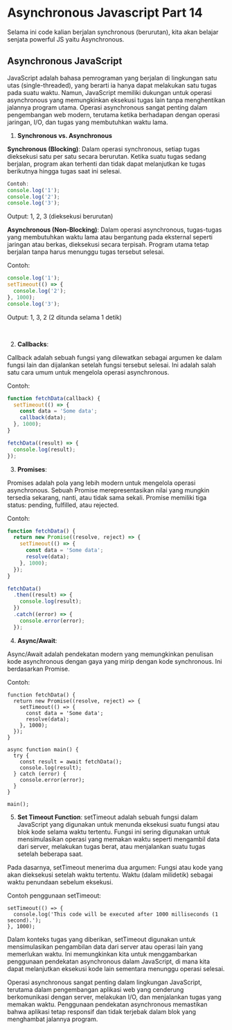 # Asynchronous Javascript Part 14
Selama ini code kalian berjalan synchronous (berurutan), kita akan belajar senjata powerful JS yaitu Asynchronous.

## Asynchronous JavaScript

JavaScript adalah bahasa pemrograman yang berjalan di lingkungan satu utas (single-threaded), yang berarti ia hanya dapat melakukan satu tugas pada suatu waktu. Namun, JavaScript memiliki dukungan untuk operasi asynchronous yang memungkinkan eksekusi tugas lain tanpa menghentikan jalannya program utama. Operasi asynchronous sangat penting dalam pengembangan web modern, terutama ketika berhadapan dengan operasi jaringan, I/O, dan tugas yang membutuhkan waktu lama.

1. **Synchronous vs. Asynchronous**

**Synchronous (Blocking)**:
Dalam operasi synchronous, setiap tugas dieksekusi satu per satu secara berurutan. Ketika suatu tugas sedang berjalan, program akan terhenti dan tidak dapat melanjutkan ke tugas berikutnya hingga tugas saat ini selesai.
```js
Contoh:
console.log('1');
console.log('2');
console.log('3');
```
Output: 1, 2, 3 (dieksekusi berurutan)

**Asynchronous (Non-Blocking)**:
Dalam operasi asynchronous, tugas-tugas yang membutuhkan waktu lama atau bergantung pada eksternal seperti jaringan atau berkas, dieksekusi secara terpisah. Program utama tetap berjalan tanpa harus menunggu tugas tersebut selesai.

Contoh:
```js
console.log('1');
setTimeout(() => {
  console.log('2');
}, 1000);
console.log('3');
```
Output: 1, 3, 2 (2 ditunda selama 1 detik)

<br/>

2. **Callbacks**:


Callback adalah sebuah fungsi yang dilewatkan sebagai argumen ke dalam fungsi lain dan dijalankan setelah fungsi tersebut selesai. Ini adalah salah satu cara umum untuk mengelola operasi asynchronous.

Contoh:
```js
function fetchData(callback) {
  setTimeout(() => {
    const data = 'Some data';
    callback(data);
  }, 1000);
}

fetchData((result) => {
  console.log(result);
});
```

3. **Promises**:

Promises adalah pola yang lebih modern untuk mengelola operasi asynchronous. Sebuah Promise merepresentasikan nilai yang mungkin tersedia sekarang, nanti, atau tidak sama sekali. Promise memiliki tiga status: pending, fulfilled, atau rejected.

Contoh:
```js
function fetchData() {
  return new Promise((resolve, reject) => {
    setTimeout(() => {
      const data = 'Some data';
      resolve(data);
    }, 1000);
  });
}

fetchData()
  .then((result) => {
    console.log(result);
  })
  .catch((error) => {
    console.error(error);
  });
```

4. **Async/Await**:

Async/Await adalah pendekatan modern yang memungkinkan penulisan kode asynchronous dengan gaya yang mirip dengan kode synchronous. Ini berdasarkan Promise.

Contoh:
```JS
function fetchData() {
  return new Promise((resolve, reject) => {
    setTimeout(() => {
      const data = 'Some data';
      resolve(data);
    }, 1000);
  });
}

async function main() {
  try {
    const result = await fetchData();
    console.log(result);
  } catch (error) {
    console.error(error);
  }
}

main();
```



5. **Set Timeout Function**:
setTimeout adalah sebuah fungsi dalam JavaScript yang digunakan untuk menunda eksekusi suatu fungsi atau blok kode selama waktu tertentu. Fungsi ini sering digunakan untuk mensimulasikan operasi yang memakan waktu seperti mengambil data dari server, melakukan tugas berat, atau menjalankan suatu tugas setelah beberapa saat.

Pada dasarnya, setTimeout menerima dua argumen:
Fungsi atau kode yang akan dieksekusi setelah waktu tertentu.
Waktu (dalam milidetik) sebagai waktu penundaan sebelum eksekusi.

Contoh penggunaan setTimeout:
```JS
setTimeout(() => {
  console.log('This code will be executed after 1000 milliseconds (1 second).');
}, 1000);
```


Dalam konteks tugas yang diberikan, setTimeout digunakan untuk mensimulasikan pengambilan data dari server atau operasi lain yang memerlukan waktu. Ini memungkinkan kita untuk menggambarkan penggunaan pendekatan asynchronous dalam JavaScript, di mana kita dapat melanjutkan eksekusi kode lain sementara menunggu operasi selesai. 

Operasi asynchronous sangat penting dalam lingkungan JavaScript, terutama dalam pengembangan aplikasi web yang cenderung berkomunikasi dengan server, melakukan I/O, dan menjalankan tugas yang memakan waktu. Penggunaan pendekatan asynchronous memastikan bahwa aplikasi tetap responsif dan tidak terjebak dalam blok yang menghambat jalannya program.